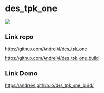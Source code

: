 # des_tpk_one

![](https://andreivl.github.io/des_tpk_one_build/images/preview-img-des-tpk-one.jpg)

## Link repo
https://github.com/AndreiVl/des_tpk_one

https://github.com/AndreiVl/des_tpk_one_build

## Link Demo
https://andreivl.github.io/des_tpk_one_build/
